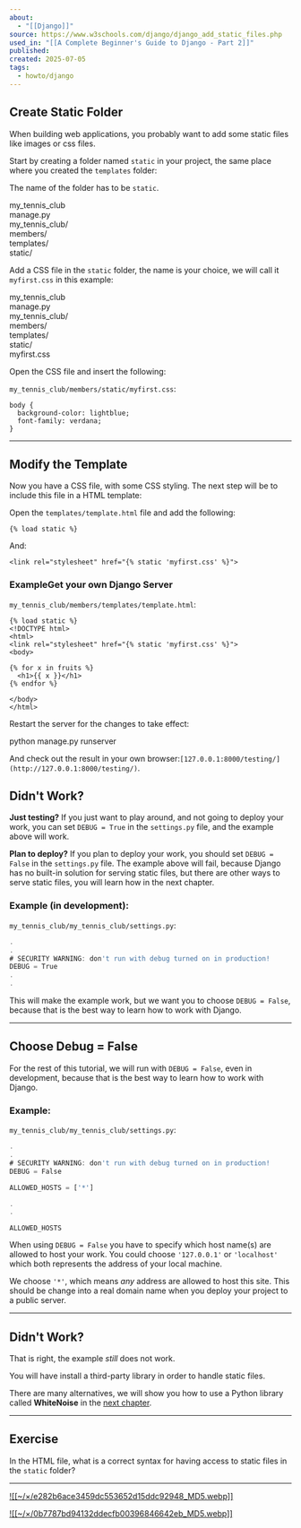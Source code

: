 ```yaml
---
about:
  - "[[Django]]"
source: https://www.w3schools.com/django/django_add_static_files.php
used_in: "[[A Complete Beginner's Guide to Django - Part 2]]"
published:
created: 2025-07-05
tags:
  - howto/django
---
```

## Create Static Folder

When building web applications, you probably want to add some static files like images or css files.

Start by creating a folder named `static` in your project, the same place where you created the `templates` folder:

The name of the folder has to be `static`.

my\_tennis\_club  
manage.py  
my\_tennis\_club/  
members/  
templates/  
static/  

Add a CSS file in the `static` folder, the name is your choice, we will call it `myfirst.css` in this example:

my\_tennis\_club  
manage.py  
my\_tennis\_club/  
members/  
templates/  
static/  
myfirst.css  

Open the CSS file and insert the following:

`my_tennis_club/members/static/myfirst.css`:

```
body {
  background-color: lightblue;
  font-family: verdana;
}
```

---

## Modify the Template

Now you have a CSS file, with some CSS styling. The next step will be to include this file in a HTML template:

Open the `templates/template.html` file and add the following:

```django
{% load static %}
```

And:

```django
<link rel="stylesheet" href="{% static 'myfirst.css' %}">
```

### ExampleGet your own Django Server

`my_tennis_club/members/templates/template.html`:

```django
{% load static %}
<!DOCTYPE html>
<html>
<link rel="stylesheet" href="{% static 'myfirst.css' %}">
<body>

{% for x in fruits %}
  <h1>{{ x }}</h1>
{% endfor %}

</body>
</html>
```

Restart the server for the changes to take effect:

python manage.py runserver

And check out the result in your own browser:`[127.0.0.1:8000/testing/](http://127.0.0.1:8000/testing/)`.

## Didn't Work?

**Just testing?** If you just want to play around, and not going to deploy your work, you can set `DEBUG = True` in the `settings.py` file, and the example above will work.

**Plan to deploy?** If you plan to deploy your work, you should set `DEBUG = False` in the `settings.py` file. The example above will fail, because Django has no built-in solution for serving static files, but there are other ways to serve static files, you will learn how in the next chapter.

### Example (in development):

`my_tennis_club/my_tennis_club/settings.py`:

```jsx
.
.
# SECURITY WARNING: don't run with debug turned on in production!
DEBUG = True
.
.
```

This will make the example work, but we want you to choose `DEBUG = False`, because that is the best way to learn how to work with Django.

---

## Choose Debug = False

For the rest of this tutorial, we will run with `DEBUG = False`, even in development, because that is the best way to learn how to work with Django.

### Example:

`my_tennis_club/my_tennis_club/settings.py`:

```jsx
.
.
# SECURITY WARNING: don't run with debug turned on in production!
DEBUG = False

ALLOWED_HOSTS = ['*']

.
.
```

`ALLOWED_HOSTS`

When using `DEBUG = False` you have to specify which host name(s) are allowed to host your work. You could choose `'127.0.0.1'` or `'localhost'` which both represents the address of your local machine.

We choose `'*'`, which means *any* address are allowed to host this site. This should be change into a real domain name when you deploy your project to a public server.

---

## Didn't Work?

That is right, the example *still* does not work.

You will have install a third-party library in order to handle static files.

There are many alternatives, we will show you how to use a Python library called **WhiteNoise** in the [next chapter](https://www.w3schools.com/django/django_static_whitenoise.php).

---

## Exercise

In the HTML file, what is a correct syntax for having access to static files in the `static` folder?

  

---

[![[~/×/e282b6ace3459dc553652d15ddc92948_MD5.webp]]](https://campus.w3schools.com/collections/course-catalog/products/learn-django)

[![[~/×/0b7787bd94132ddecfb00396846642eb_MD5.webp]]](https://www.w3schools.com/colors/colors_picker.asp)